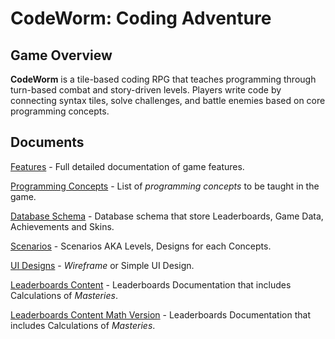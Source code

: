 # CodeWorm: Coding Adventure

## Game Overview

**CodeWorm** is a tile-based coding RPG that teaches programming through turn-based combat and story-driven levels. Players write code by connecting syntax tiles, solve challenges, and battle enemies based on core programming concepts.

## Documents

[Features](docs/Features.md) - Full detailed documentation of game features.

[Programming Concepts](docs/Concepts.md) - List of *programming concepts* to be taught in the game.

[Database Schema](docs/Database%20Schema.md) - Database schema that store Leaderboards, Game Data, Achievements and Skins.

[Scenarios](docs/Scenarios.md) - Scenarios AKA Levels, Designs for each Concepts.

[UI Designs](docs/UI%20Designs.md) - *Wireframe* or Simple UI Design.

[Leaderboards Content](docs/Leaderboards%20Content%20Simplified.md) - Leaderboards Documentation that includes Calculations of *Masteries*.

[Leaderboards Content Math Version](docs/Leaderboards%20Content.md) - Leaderboards Documentation that includes Calculations of *Masteries*.